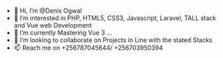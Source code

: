 - 👋 Hi, I’m @Denis Ogwal
- 👀 I’m interested in PHP, HTML5, CSS3, Javascript, Laravel, TALL stack and Vue web Development 
- 🌱 I’m currently Mastering Vue 3 ...
- 💞️ I’m looking to collaborate on Projects in Line with the stated Stacks
- 📫 Reach me on +256787045644/ +256703950394

<!---
DenisOgwalPHP/DenisOgwalPHP is a ✨ special ✨ repository because its `README.md` (this file) appears on your GitHub profile.
You can click the Preview link to take a look at your changes.
--->
